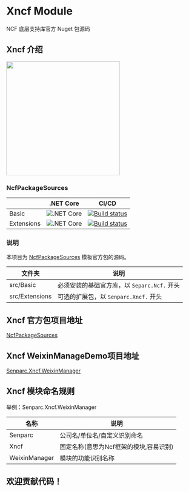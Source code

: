 # Xncf Module

NCF 底层支持库官方 Nuget 包源码

## Xncf 介绍

<img src="https://weixin.senparc.com/images/NCF/logo.png" width="300" />

### NcfPackageSources

|              |    .NET Core    |     CI/CD
|--------------|-----------------|---------------
|  Basic       | ![.NET Core](https://github.com/NeuCharFramework/NcfPackageSources/workflows/.NET%20Core/badge.svg)  |  [![Build status](https://mysenparc.visualstudio.com/NeuCharFramework/_apis/build/status/NeuCharFramework-ASP.NET%20Core-CI)](https://mysenparc.visualstudio.com/NeuCharFramework/_build/latest?definitionId=41)
|  Extensions  | ![.NET Core](https://github.com/NeuCharFramework/NcfPackageSources/workflows/.NET%20Core/badge.svg)  |  [![Build status](https://mysenparc.visualstudio.com/NeuCharFramework/_apis/build/status/NeuCharFramework-ASP.NET%20Core-CI)](https://mysenparc.visualstudio.com/NeuCharFramework/_build/latest?definitionId=41)


### 说明
本项目为 [NcfPackageSources](https://github.com/NeuCharFramework/NcfPackageSources) 模板官方包的源码。


|    文件夹     |    说明         |
|--------------|-----------------|
|  src/Basic       |  必须安装的基础官方库，以 `Separc.Ncf.` 开头
|  src/Extensions  |  可选的扩展包，以 `Senparc.Xncf.` 开头

## Xncf 官方包项目地址

[NcfPackageSources](https://github.com/NeuCharFramework/NcfPackageSources)

## Xncf WeixinManageDemo项目地址

[Senparc.Xncf.WeixinManager](https://github.com/NeuCharFramework/NcfPackageSources)

## Xncf 模块命名规则

举例：Senparc.Xncf.WeixinManager

|    名称     |    说明         |
|--------------|-----------------|
|  Senparc       |  公司名/单位名/自定义识别命名
|  Xncf  |  固定名称(意思为Ncf框架的模块,容易识别)
|  WeixinManager  |  模块的功能识别名称

## 欢迎贡献代码！